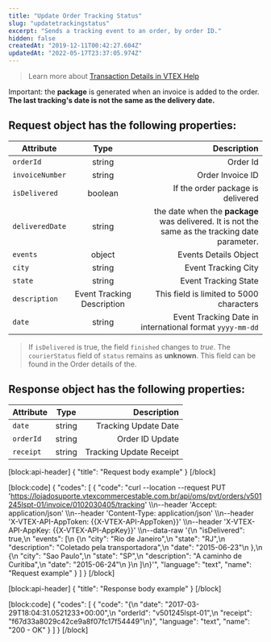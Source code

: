 ```yaml
---
title: "Update Order Tracking Status"
slug: "updatetrackingstatus"
excerpt: "Sends a tracking event to an order, by order ID."
hidden: false
createdAt: "2019-12-11T00:42:27.604Z"
updatedAt: "2022-05-17T23:37:05.974Z"
---
```

> Learn more about [Transaction Details in VTEX Help](https://help.vtex.com/en/tutorial/how-to-view-the-orders-details)

Important: the **package** is generated when an invoice is added to the order.
**The last tracking's date is not the same as the delivery date.**


## Request object has the following properties:

| Attribute    | Type        | Description |
| --------------- |:---------:| --------------------------------------:|
| `orderId` | string | Order Id |
| `invoiceNumber` | string | Order Invoice ID |
| `isDelivered` | boolean | If the order package is delivered |
| `deliveredDate` | string | the date when the **package** was delivered. It is not the same as the tracking date parameter. |
| `events` | object | Events Details Object |
| `city` | string | Event Tracking City |
| `state` | string | Event Tracking State |
| `description` | Event Tracking Description | This field is limited to 5000 characters |
| `date` | string | Event Tracking Date in international format `yyyy-mm-dd` |

> If `isDelivered` is true, the field `finished`  changes to *true*. The `courierStatus` field of `status` remains as **unknown**. This field can be found in the Order details of the. 

## Response object has the following properties:

| Attribute    | Type        | Description |
| --------------- |:---------:| --------------------------------------:|
| `date` | string | Tracking Update Date|
| `orderId` | string | Order ID Update |
| `receipt` | string | Tracking Update Receipt |
[block:api-header]
{
  "title": "Request body example"
}
[/block]

[block:code]
{
  "codes": [
    {
      "code": "curl --location --request PUT 'https://lojadosuporte.vtexcommercestable.com.br/api/oms/pvt/orders/v501245lspt-01/invoice/0102030405/tracking' \\\n--header 'Accept: application/json' \\\n--header 'Content-Type: application/json' \\\n--header 'X-VTEX-API-AppToken: {{X-VTEX-API-AppToken}}' \\\n--header 'X-VTEX-API-AppKey: {{X-VTEX-API-AppKey}}' \\\n--data-raw '{\n  \"isDelivered\": true,\n  \"events\": [\n    {\n      \"city\": \"Rio de Janeiro\",\n      \"state\": \"RJ\",\n      \"description\": \"Coletado pela transportadora\",\n      \"date\": \"2015-06-23\"\n    },\n    {\n      \"city\": \"Sao Paulo\",\n      \"state\": \"SP\",\n      \"description\": \"A caminho de Curitiba\",\n      \"date\": \"2015-06-24\"\n    }\n  ]\n}'",
      "language": "text",
      "name": "Request example"
    }
  ]
}
[/block]

[block:api-header]
{
  "title": "Response body example"
}
[/block]

[block:code]
{
  "codes": [
    {
      "code": "{\n  \"date\": \"2017-03-29T18:04:31.0521233+00:00\",\n  \"orderId\": \"v501245lspt-01\",\n  \"receipt\": \"f67d33a8029c42ce9a8f07fc17f54449\"\n}",
      "language": "text",
      "name": "200 - OK"
    }
  ]
}
[/block]